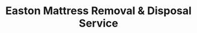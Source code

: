 ---
layout: location.njk
title: Easton Mattress Removal & Disposal Service
description: Professional mattress removal in Easton, PA. Next-day pickup  Licensed, insured, and eco-friendly serving Northampton County seat and Lafayette College community at the Two Rivers confluence.
permalink: /mattress-removal/pennsylvania/allentown/easton/
city: Easton
state: Pennsylvania
stateSlug: pennsylvania
parentMetro: Allentown
coordinates:
  lat: 40.6884
  lng: -75.2077
pricing:
  startingPrice: 125
  single: 125
  queen: 125
  king: 135
  boxSpring: 30
neighborhoods:
  - name: "Downtown District"
    zipCodes: ["18042"]
  - name: "College Hill"
    zipCodes: ["18042"]
  - name: "South Easton"
    zipCodes: ["18040"]
  - name: "West Ward"
    zipCodes: ["18042"]
  - name: "East Ward"
    zipCodes: ["18040"]
  - name: "North Ward"
    zipCodes: ["18042"]
  - name: "Riverside District"
    zipCodes: ["18042"]
  - name: "Lafayette Campus Area"
    zipCodes: ["18042"]
  - name: "Historic Centre Square"
    zipCodes: ["18042"]
  - name: "Bushkill Creek Area"
    zipCodes: ["18040"]
  - name: "Delaware Riverfront"
    zipCodes: ["18042"]
  - name: "Lehigh Riverfront"
    zipCodes: ["18040"]
  - name: "Two Rivers Landing"
    zipCodes: ["18042"]
  - name: "Industrial District"
    zipCodes: ["18040"]
  - name: "Palmer Heights"
    zipCodes: ["18042"]
zipCodes: 
  - "18040"
  - "18042"
recyclingPartners:
  - "City of Easton Public Works"
  - "Whitetail Disposal"
  - "East Penn Sanitation"
  - "Northampton County Environmental Services"
localRegulations: "Easton requires bulk items like mattresses to be wrapped and limits households to one bulk item per week through city collection, with placement restrictions requiring curbside positioning the night before pickup no earlier than 5:00 pm. The city coordinates with Northampton County Environmental Services for special waste management and maintains strict regulations with fines of $100-$1,000 for violations. As Northampton County's seat with 28,127 residents and home to Lafayette College at the confluence of the Delaware and Lehigh Rivers, Easton's waste management serves diverse neighborhoods from historic Centre Square to College Hill, coordinating collection across the Two Rivers area with complex logistics for both residential and college community needs."
nearbyCities:
  - name: "Allentown"
    distance: "15 miles"
    isSuburb: false
  - name: "Bethlehem"
    distance: "8 miles"
    isSuburb: true
reviews:
  count: 124
  featured:
    - reviewer: "Thomas L."
      rating: 5
      text: "College move-out left us with an extra mattress to dispose of quickly. They scheduled next day pickup and handled everything professionally during the busy Lafayette graduation season. Perfect timing."
      neighborhood: "College Hill"
    - reviewer: "Jennifer M."
      rating: 5
      text: "Historic home renovation required mattress removal with tight access constraints. Fair pricing and the team navigated our narrow downtown streets without any complications. Much simpler than city bulk pickup."
      neighborhood: "Downtown District"
    - reviewer: "David K."
      rating: 5
      text: "Family downsizing project needed quick turnaround before new residents moved in. They showed up exactly when promised and loaded everything efficiently. Saved us from weeks of coordination."
      neighborhood: "South Easton"
faqs:
  - question: "How quickly can you remove mattresses in Easton?"
    answer: "Next-day service throughout Easton's neighborhoods, accommodating Lafayette College schedules and Two Rivers area logistics in Northampton County."
  - question: "Do you serve all Easton neighborhoods?"
    answer: "Complete coverage from Downtown District to College Hill, South Easton to Two Rivers Landing, across all ZIP codes 18040-18042."
  - question: "What's included in your $125 Easton pickup fee?"
    answer: "Base price covers pickup, loading, transportation, and eco-friendly recycling for one mattress. Box springs add $30 each."
  - question: "How does this compare to Easton's city bulk pickup?"
    answer: "We eliminate the need to wrap mattresses, avoid one-item-per-week limitations, and provide immediate scheduling without curbside placement time restrictions."
  - question: "Can you handle Lafayette College area access?"
    answer: "Yes, our teams understand College Hill terrain, campus area logistics, and student housing requirements throughout Lafayette's academic calendar."
  - question: "Do you coordinate with Two Rivers confluence access?"
    answer: "Absolutely. We're experienced with Easton's riverfront neighborhoods, historic downtown areas, and varied access requirements at the Delaware-Lehigh confluence."
  - question: "Are you licensed for waste removal in Northampton County?"
    answer: "We maintain all required Pennsylvania and Northampton County permits with comprehensive insurance, providing compliant disposal through our nationwide recycling network."
  - question: "What payment methods do you accept in Easton?"
    answer: "All major credit cards, cash, and invoicing options for residents, college families, and local businesses."
schema:
  "@type": "LocalBusiness"
  name: "A Bedder World Easton"
  address:
    "@type": "PostalAddress"
    addressLocality: "Easton"
    addressRegion: "PA"
    addressCountry: "US"
  geo:
    "@type": "GeoCoordinates" 
    latitude: 40.6884
    longitude: -75.2077
  telephone: "(720) 263-6094"
  priceRange: "$125-$180"
  aggregateRating:
    "@type": "AggregateRating"
    ratingValue: 4.9
    reviewCount: 124
pageContent:
  heroDescription: "Professional mattress removal serving Easton with reliable next-day pickup  Part of our nationwide network that has recycled over 1 million mattresses, we provide licensed, insured service designed for Northampton County seat and Lafayette College community at the Two Rivers confluence."
  
  aboutService: "Next-day mattress pickup at $125 designed for Easton's unique position as Northampton County's historic center and home to Lafayette College at the confluence of the Delaware and Lehigh Rivers. From students and families throughout College Hill's prestigious campus area to residents in the Downtown District's historic Centre Square and communities across South Easton's residential neighborhoods, Easton's 28,127 residents face distinct disposal challenges across this academically and culturally significant Two Rivers city. Rather than wrapping mattresses for the city's weekly bulk collection, coordinating with one-item-per-household limitations, or managing strict curbside placement timing requirements, our streamlined service handles everything through one simple appointment. Whether you live near Lafayette College's scenic hilltop campus, along the Delaware or Lehigh riverfront districts, or in diverse neighborhoods throughout the Two Rivers Landing area, we understand the practical needs of Pennsylvania's most historically significant river confluence community with its blend of academic excellence and regional heritage. Each collected mattress flows through our national recycling network that has processed over 1 million units, with 80% of materials recovered for manufacturing reuse - supporting the same innovation and stewardship that characterizes Northampton County's educational and cultural center."

  serviceAreasIntro: "Professional mattress pickup serves all Easton neighborhoods from Downtown District to College Hill, expertly coordinating with Lafayette College schedules and Two Rivers area access requirements. From historic Centre Square to riverfront communities, our operations understand academic community patterns and varied residential configurations. Service flexibility accommodates college calendars, family schedules, and the dynamic needs of Pennsylvania's county seat with ongoing educational and historic preservation activities."

  regulationsCompliance: "Easton requires mattresses to be wrapped for bulk collection and limits households to one item per week with strict curbside placement timing restrictions. Our professional service bypasses these complications entirely - no wrapping needed, no weekly waiting periods, and no curbside timing coordination. We provide immediate next-day pickup with transparent pricing, making us the superior choice for Easton residents who value efficiency and convenience over complicated municipal requirements."

  environmentalImpact: "Environmental stewardship aligns with Easton's commitment to Two Rivers conservation and Lafayette College's sustainability initiatives. Our mattress recycling initiative ensures 80% of collected materials avoid regional landfills, instead flowing into manufacturing processes that create new products. Steel springs support construction applications, foam components become padding for various projects, and textile materials gain new purpose through advanced processing. This responsible approach preserves the natural beauty of the Delaware-Lehigh confluence while providing the college community with disposal solutions that honor both academic excellence and environmental responsibility."

  howItWorksScheduling: "Flexible scheduling respects Easton's academic rhythms and community patterns, accommodating Lafayette College timing, county government schedules, and the varied lifestyle needs of Pennsylvania's historic Two Rivers confluence."

  howItWorksService: "Licensed pickup teams understand college area access requirements and historic neighborhood logistics, handling all Northampton County disposal requirements with Two Rivers expertise and professional efficiency."

  howItWorksDisposal: "Each mattress connects to our nationwide recycling network's proven processing capabilities, where Pennsylvania's environmental standards guide component recovery through sustainable manufacturing partnerships that support the Commonwealth's conservation and educational leadership."

  sidebarStats:
    mattressesRemoved: "1,430"
---